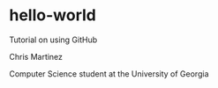 # hello-world
Tutorial on using GitHub

Chris Martinez

Computer Science student at the University of Georgia
